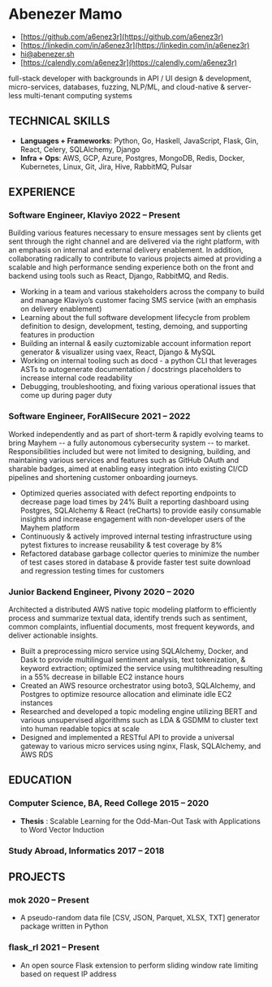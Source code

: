 <!-- The (first) h1 will be used as the <title> of the HTML page -->
# Abenezer Mamo

<!-- The unordered list immediately after the h1 will be formatted on a single
line. It is intended to be used for contact details -->
- [https://github.com/a6enez3r](https://github.com/a6enez3r)
- [https://linkedin.com/in/a6enez3r](https://linkedin.com/in/a6enez3r)
- [hi@abenezer.sh](mailto:hi@abenezer.sh)
- [https://calendly.com/a6enez3r](https://calendly.com/a6enez3r)

<!-- The paragraph after the h1 and ul and before the first h2 is optional. It
is intended to be used for a short summary. -->
full-stack developer with backgrounds in API / UI design & development, micro-services, databases, fuzzing, NLP/ML, and cloud-native & server-less multi-tenant computing systems

## TECHNICAL SKILLS

- **Languages + Frameworks**: Python, Go, Haskell, JavaScript, Flask, Gin, React, Celery, SQLAlchemy, Django
- **Infra + Ops**: AWS, GCP, Azure, Postgres, MongoDB, Redis, Docker, Kubernetes, Linux, Git, Jira, Hive, RabbitMQ, Pulsar

## EXPERIENCE

<!-- You have to wrap the "left" and "right" half of these headings in spans by
hand -->
### <span>Software Engineer, Klaviyo </span> <span>2022 – Present</span>

Building various features necessary to ensure messages sent by clients get sent through the right channel and are delivered via the right platform, with an emphasis on internal and external delivery enablement. In addition, collaborating radically to contribute to various projects aimed at providing a scalable and high performance sending experience both on the front and backend using tools such as React, Django, RabbitMQ, and Redis.

 - Working in a team and various stakeholders across the company to build and manage Klaviyo’s customer facing SMS service (with an emphasis on delivery enablement)
 - Learning about the full software development lifecycle from problem definition to design, development, testing, demoing, and supporting features in production
 - Building an internal & easily cuztomizable account information report generator & visualizer using vaex, React, Django & MySQL
 - Working on internal tooling such as docd - a python CLI that leverages ASTs to autogenerate documentation / docstrings placeholders to increase internal code readability
 - Debugging, troubleshooting, and fixing various operational issues that come up during pager duty

### <span>Software Engineer, ForAllSecure </span> <span>2021 – 2022</span>

Worked independently and as part of short-term & rapidly evolving teams to bring Mayhem -- a fully autonomous cybersecurity system -- to market. Responsibilities included but were not limited to designing, building, and maintaining various services and features such as GitHub OAuth and sharable badges, aimed at enabling easy integration into existing CI/CD pipelines and shortening customer onboarding journeys.

 - Optimized queries associated with defect reporting endpoints to decrease page load times by 24%
Built a reporting dashboard using Postgres, SQLAlchemy & React (reCharts) to provide easily consumable insights and increase engagement with non-developer users of the Mayhem platform
 - Continuously & actively improved internal testing infrastructure using pytest fixtures to increase reusability & test coverage by 8%
 - Refactored database garbage collector queries to minimize the number of test cases stored in database & provide faster test suite download and regression testing times for customers

### <span>Junior Backend Engineer, Pivony </span> <span>2020 – 2020 </span>

Architected a distributed AWS native topic modeling platform to efficiently process and summarize textual data, identify trends such as sentiment, common complaints, influential documents, most frequent keywords, and deliver actionable insights.

 - Built a preprocessing micro service using SQLAlchemy, Docker, and Dask to provide multilingual sentiment analysis, text tokenization, & keyword extraction; optimized the service using multithreading resulting in a 55% decrease in billable EC2 instance hours
 - Created an AWS resource orchestrator using boto3, SQLAlchemy, and Postgres to optimize resource allocation and eliminate idle EC2 instances
 - Researched and developed a topic modeling engine utilizing BERT and various unsupervised algorithms such as LDA & GSDMM to cluster text into human readable topics at scale
 - Designed and implemented a RESTful API to provide a universal gateway to various micro services using nginx, Flask, SQLAlchemy, and AWS RDS

## EDUCATION

### <span>Computer Science, BA, Reed College</span> <span>2015 – 2020</span>

  - **Thesis** : Scalable Learning for the Odd-Man-Out Task with Applications to Word Vector Induction

### <span>Study Abroad, Informatics</span> <span>2017 – 2018</span>

## PROJECTS

### <span>mok</span> <span>2020 – Present</span>

  - A pseudo-random data file [CSV, JSON, Parquet, XLSX, TXT] generator package written in Python

### <span>flask_rl</span> <span>2021 – Present</span>

  - An open source Flask extension to perform sliding window rate limiting based on request IP address

